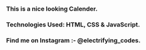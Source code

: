 ### This is a nice looking Calender.

### Technologies Used: HTML, CSS & JavaScript.

### Find me on Instagram :- @electrifying_codes.

[Instagram]: https://www.instagram.com/electrifying_codes